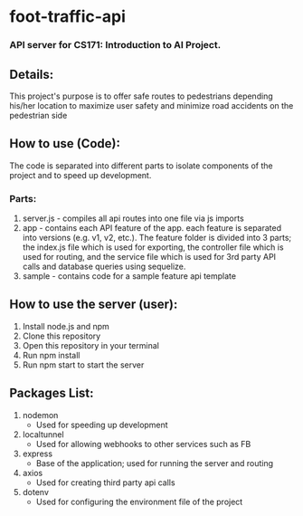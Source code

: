 # foot-traffic-api
### API server for CS171: Introduction to AI Project.

## Details:
This project's purpose is to offer safe routes to pedestrians depending his/her location to maximize user
safety and minimize road accidents on the pedestrian side

## How to use (Code):
The code is separated into different parts to isolate components of the project and to speed up development.
### Parts:
1. server.js - compiles all api routes into one file via js imports
2. app - contains each API feature of the app. each feature is separated into versions (e.g. v1, v2, etc.). The feature folder is divided into 3 parts; the index.js file which is used for exporting, the controller file which is used for routing, and the service file which is used for 3rd party API calls and database queries using sequelize.
3. sample - contains code for a sample feature api template

## How to use the server (user):
1. Install node.js and npm
2. Clone this repository
3. Open this repository in your terminal
4. Run npm install
5. Run npm start to start the server

## Packages List:
1. nodemon
	* Used for speeding up development
2. localtunnel
	* Used for allowing webhooks to other services such as FB
3. express
	* Base of the application; used for running the server and routing
4. axios
	* Used for creating third party api calls
5. dotenv
	* Used for configuring the environment file of the project